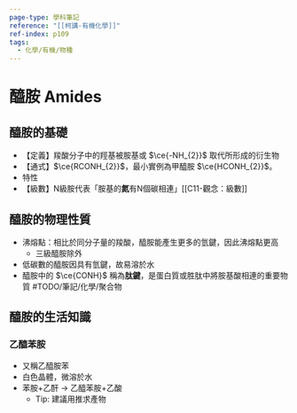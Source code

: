```yaml
---
page-type: 學科筆記
reference: "[[柯講-有機化學]]"
ref-index: p109
tags:
  - 化學/有機/物種
---
```

# 醯胺 Amides
## 醯胺的基礎
- 【定義】羧酸分子中的羥基被胺基或 $\ce{-NH_{2}}$ 取代所形成的衍生物
- 【通式】$\ce{RCONH_{2}}$，最小實例為甲醯胺 $\ce{HCONH_{2}}$。
- 特性
- 【級數】N級胺代表「胺基的**氮**有N個碳相連」[[C11-觀念：級數]]

## 醯胺的物理性質
- 沸熔點：相比於同分子量的羧酸，醯胺能產生更多的氫鍵，因此沸熔點更高
	- 三級醯胺除外
- 低碳數的醯胺因具有氫鍵，故易溶於水
- 醯胺中的 $\ce{CONH}$ 稱為**肽鍵**，是蛋白質或胜肽中將胺基酸相連的重要物質 #TODO/筆記/化學/聚合物 

## 醯胺的生活知識
### 乙醯苯胺
- 又稱乙醯胺苯
- 白色晶體，微溶於水
- 苯胺+乙酐 -> 乙醯苯胺+乙酸
	- Tip: 建議用推求產物